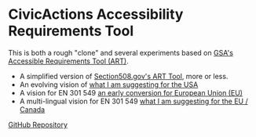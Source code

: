 # CivicActions Accessibility Requirements Tool
This is both a rough "clone" and several experiments based on [GSA's Accessible Requirements Tool (ART)](https://www.section508.gov/art/). 

- A simplified version of [Section508.gov's ART Tool](procurement_form.html), more or less.
- An evolving vision of [what I am suggesting for the USA](procurement_form_enhanced.html)
- A vision for EN 301 549 [an early conversion for European Union (EU)](procurement_form_en301549.html)
- A multi-lingual vision for EN 301 549 [what I am suggesting for the EU / Canada](procurement_form_en301549_i18n.html)

[GitHub Repository](https://github.com/mgifford/caart)
